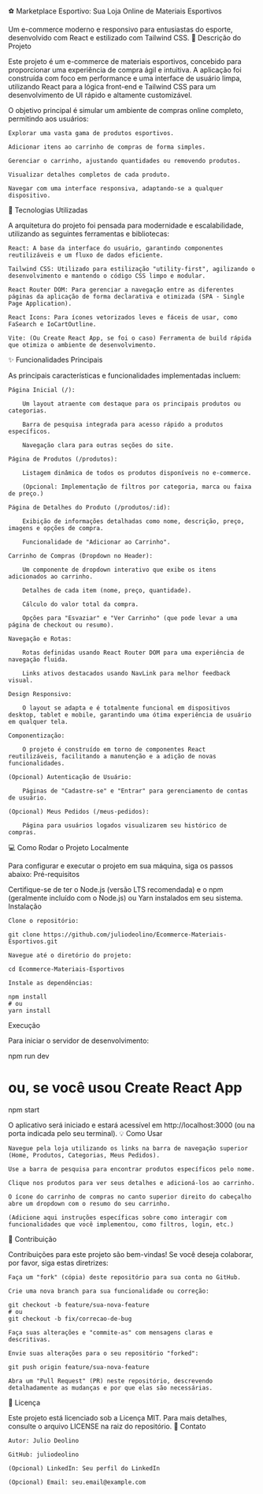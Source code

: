 ⚽ Marketplace Esportivo: Sua Loja Online de Materiais Esportivos

Um e-commerce moderno e responsivo para entusiastas do esporte, desenvolvido com React e estilizado com Tailwind CSS.
📝 Descrição do Projeto

Este projeto é um e-commerce de materiais esportivos, concebido para proporcionar uma experiência de compra ágil e intuitiva. A aplicação foi construída com foco em performance e uma interface de usuário limpa, utilizando React para a lógica front-end e Tailwind CSS para um desenvolvimento de UI rápido e altamente customizável.

O objetivo principal é simular um ambiente de compras online completo, permitindo aos usuários:

    Explorar uma vasta gama de produtos esportivos.

    Adicionar itens ao carrinho de compras de forma simples.

    Gerenciar o carrinho, ajustando quantidades ou removendo produtos.

    Visualizar detalhes completos de cada produto.

    Navegar com uma interface responsiva, adaptando-se a qualquer dispositivo.

🚀 Tecnologias Utilizadas

A arquitetura do projeto foi pensada para modernidade e escalabilidade, utilizando as seguintes ferramentas e bibliotecas:

    React: A base da interface do usuário, garantindo componentes reutilizáveis e um fluxo de dados eficiente.

    Tailwind CSS: Utilizado para estilização "utility-first", agilizando o desenvolvimento e mantendo o código CSS limpo e modular.

    React Router DOM: Para gerenciar a navegação entre as diferentes páginas da aplicação de forma declarativa e otimizada (SPA - Single Page Application).

    React Icons: Para ícones vetorizados leves e fáceis de usar, como FaSearch e IoCartOutline.

    Vite: (Ou Create React App, se foi o caso) Ferramenta de build rápida que otimiza o ambiente de desenvolvimento.


✨ Funcionalidades Principais

As principais características e funcionalidades implementadas incluem:

    Página Inicial (/):

        Um layout atraente com destaque para os principais produtos ou categorias.

        Barra de pesquisa integrada para acesso rápido a produtos específicos.

        Navegação clara para outras seções do site.

    Página de Produtos (/produtos):

        Listagem dinâmica de todos os produtos disponíveis no e-commerce.

        (Opcional: Implementação de filtros por categoria, marca ou faixa de preço.)

    Página de Detalhes do Produto (/produtos/:id):

        Exibição de informações detalhadas como nome, descrição, preço, imagens e opções de compra.

        Funcionalidade de "Adicionar ao Carrinho".

    Carrinho de Compras (Dropdown no Header):

        Um componente de dropdown interativo que exibe os itens adicionados ao carrinho.

        Detalhes de cada item (nome, preço, quantidade).

        Cálculo do valor total da compra.

        Opções para "Esvaziar" e "Ver Carrinho" (que pode levar a uma página de checkout ou resumo).

    Navegação e Rotas:

        Rotas definidas usando React Router DOM para uma experiência de navegação fluida.

        Links ativos destacados usando NavLink para melhor feedback visual.

    Design Responsivo:

        O layout se adapta e é totalmente funcional em dispositivos desktop, tablet e mobile, garantindo uma ótima experiência de usuário em qualquer tela.

    Componentização:

        O projeto é construído em torno de componentes React reutilizáveis, facilitando a manutenção e a adição de novas funcionalidades.

    (Opcional) Autenticação de Usuário:

        Páginas de "Cadastre-se" e "Entrar" para gerenciamento de contas de usuário.

    (Opcional) Meus Pedidos (/meus-pedidos):

        Página para usuários logados visualizarem seu histórico de compras.

💻 Como Rodar o Projeto Localmente

Para configurar e executar o projeto em sua máquina, siga os passos abaixo:
Pré-requisitos

Certifique-se de ter o Node.js (versão LTS recomendada) e o npm (geralmente incluído com o Node.js) ou Yarn instalados em seu sistema.
Instalação

    Clone o repositório:

    git clone https://github.com/juliodeolino/Ecommerce-Materiais-Esportivos.git

    Navegue até o diretório do projeto:

    cd Ecommerce-Materiais-Esportivos

    Instale as dependências:

    npm install
    # ou
    yarn install

Execução

Para iniciar o servidor de desenvolvimento:

npm run dev
# ou, se você usou Create React App
npm start

O aplicativo será iniciado e estará acessível em http://localhost:3000 (ou na porta indicada pelo seu terminal).
💡 Como Usar

    Navegue pela loja utilizando os links na barra de navegação superior (Home, Produtos, Categorias, Meus Pedidos).

    Use a barra de pesquisa para encontrar produtos específicos pelo nome.

    Clique nos produtos para ver seus detalhes e adicioná-los ao carrinho.

    O ícone do carrinho de compras no canto superior direito do cabeçalho abre um dropdown com o resumo do seu carrinho.

    (Adicione aqui instruções específicas sobre como interagir com funcionalidades que você implementou, como filtros, login, etc.)

🤝 Contribuição

Contribuições para este projeto são bem-vindas! Se você deseja colaborar, por favor, siga estas diretrizes:

    Faça um "fork" (cópia) deste repositório para sua conta no GitHub.

    Crie uma nova branch para sua funcionalidade ou correção:

    git checkout -b feature/sua-nova-feature
    # ou
    git checkout -b fix/correcao-de-bug

    Faça suas alterações e "commite-as" com mensagens claras e descritivas.

    Envie suas alterações para o seu repositório "forked":

    git push origin feature/sua-nova-feature

    Abra um "Pull Request" (PR) neste repositório, descrevendo detalhadamente as mudanças e por que elas são necessárias.

📄 Licença

Este projeto está licenciado sob a Licença MIT. Para mais detalhes, consulte o arquivo LICENSE na raiz do repositório.
📧 Contato

    Autor: Julio Deolino

    GitHub: juliodeolino

    (Opcional) LinkedIn: Seu perfil do LinkedIn

    (Opcional) Email: seu.email@example.com
